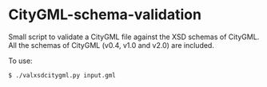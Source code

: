 # CityGML-schema-validation

Small script to validate a CityGML file against the XSD schemas of CityGML. All the schemas of CityGML (v0.4, v1.0 and v2.0) are included.

To use:

`$ ./valxsdcitygml.py input.gml`



